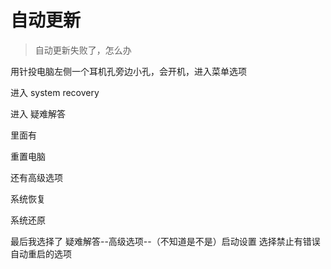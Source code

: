 # 自动更新

>自动更新失败了，怎么办

用针投电脑左侧一个耳机孔旁边小孔，会开机，进入菜单选项

进入 system recovery

进入 疑难解答

里面有 

重置电脑

还有高级选项

系统恢复


系统还原


最后我选择了 疑难解答--高级选项--（不知道是不是）启动设置 选择禁止有错误自动重启的选项
